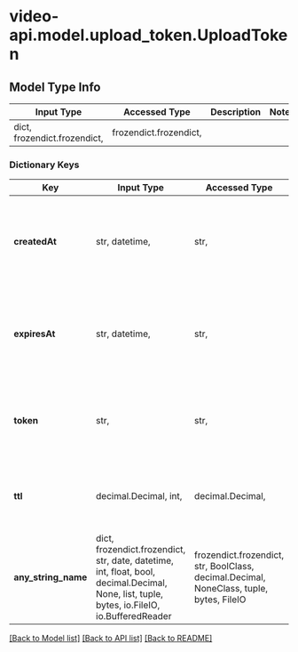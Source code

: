 # video-api.model.upload_token.UploadToken

## Model Type Info
Input Type | Accessed Type | Description | Notes
------------ | ------------- | ------------- | -------------
dict, frozendict.frozendict,  | frozendict.frozendict,  |  | 

### Dictionary Keys
Key | Input Type | Accessed Type | Description | Notes
------------ | ------------- | ------------- | ------------- | -------------
**createdAt** | str, datetime,  | str,  | When the token was created, displayed in ISO-8601 format. | [optional] value must conform to RFC-3339 date-time
**expiresAt** | str, datetime,  | str,  | When the token expires, displayed in ISO-8601 format. | [optional] value must conform to RFC-3339 date-time
**token** | str,  | str,  | The unique identifier for the token you will use to authenticate an upload. | [optional] 
**ttl** | decimal.Decimal, int,  | decimal.Decimal,  | Time-to-live - how long the upload token is valid for. | [optional] 
**any_string_name** | dict, frozendict.frozendict, str, date, datetime, int, float, bool, decimal.Decimal, None, list, tuple, bytes, io.FileIO, io.BufferedReader | frozendict.frozendict, str, BoolClass, decimal.Decimal, NoneClass, tuple, bytes, FileIO | any string name can be used but the value must be the correct type | [optional]

[[Back to Model list]](../../README.md#documentation-for-models) [[Back to API list]](../../README.md#documentation-for-api-endpoints) [[Back to README]](../../README.md)

